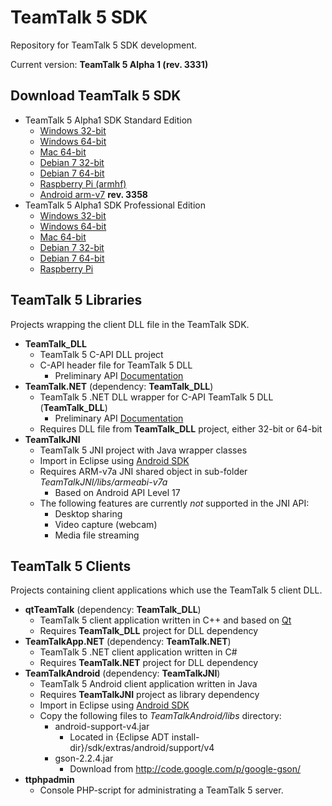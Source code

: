 # TeamTalk 5 SDK

Repository for TeamTalk 5 SDK development.

Current version: **TeamTalk 5 Alpha 1 (rev. 3331)**

## Download TeamTalk 5 SDK
* TeamTalk 5 Alpha1 SDK Standard Edition
  * [Windows 32-bit](http://bearware.dk/test/TeamTalk5SDK/v5.0.0.3331/tt5sdk_v5.0alpha1_win32.zip)
  * [Windows 64-bit](http://bearware.dk/test/TeamTalk5SDK/v5.0.0.3331/tt5sdk_v5.0alpha1_win64.zip)
  * [Mac 64-bit](http://bearware.dk/test/TeamTalk5SDK/v5.0.0.3331/tt5sdk_v5.0alpha1_macos_amd64.tar.gz)
  * [Debian 7 32-bit](http://bearware.dk/test/TeamTalk5SDK/v5.0.0.3331/tt5sdk_v5.0alpha1_debian7_i386.tar.gz)
  * [Debian 7 64-bit](http://bearware.dk/test/TeamTalk5SDK/v5.0.0.3331/tt5sdk_v5.0alpha1_debian7_amd64.tar.gz)
  * [Raspberry Pi (armhf)](http://bearware.dk/test/TeamTalk5SDK/v5.0.0.3331/tt5sdk_v5.0alpha1_raspbian_armhf.tar.gz)
  * [Android arm-v7](http://bearware.dk/test/TeamTalk5SDK/v5.0.0.3358/tt5sdk_v5.0.0.3358_alpha1_android_armv7a.tar.gz) **rev. 3358**
* TeamTalk 5 Alpha1 SDK Professional Edition
  * [Windows 32-bit](http://bearware.dk/test/TeamTalk5SDK/v5.0.0.3331/tt5prosdk_v5.0alpha1_win32.zip)
  * [Windows 64-bit](http://bearware.dk/test/TeamTalk5SDK/v5.0.0.3331/tt5prosdk_v5.0alpha1_win64.zip)
  * [Mac 64-bit](http://bearware.dk/test/TeamTalk5SDK/v5.0.0.3331/tt5prosdk_v5.0alpha1_macos_amd64.tar.gz)
  * [Debian 7 32-bit](http://bearware.dk/test/TeamTalk5SDK/v5.0.0.3331/tt5prosdk_v5.0alpha1_debian7_i386.tar.gz)
  * [Debian 7 64-bit](http://bearware.dk/test/TeamTalk5SDK/v5.0.0.3331/tt5prosdk_v5.0alpha1_debian7_amd64.tar.gz)
  * [Raspberry Pi](http://bearware.dk/test/TeamTalk5SDK/v5.0.0.3331/tt5prosdk_v5.0alpha1_raspbian_armhf.tar.gz)

## TeamTalk 5 Libraries
Projects wrapping the client DLL file in the TeamTalk SDK.
* **TeamTalk_DLL**
  * TeamTalk 5 C-API DLL project 
  * C-API header file for TeamTalk 5 DLL
    * Preliminary API [Documentation](http://bearware.dk/test/TeamTalk5SDK/v5.0.0.3331/docs/C-API/)
* **TeamTalk.NET** (dependency: **TeamTalk_DLL**)
  * TeamTalk 5 .NET DLL wrapper for C-API TeamTalk 5 DLL (**TeamTalk_DLL**)
    * Preliminary API [Documentation](http://bearware.dk/test/TeamTalk5SDK/v5.0.0.3331/docs/NET/)
  * Requires DLL file from **TeamTalk_DLL** project, either 32-bit or 64-bit
* **TeamTalkJNI**
  * TeamTalk 5 JNI project with Java wrapper classes
  * Import in Eclipse using [Android SDK](http://developer.android.com/sdk/index.html)
  * Requires ARM-v7a JNI shared object in sub-folder *TeamTalkJNI/libs/armeabi-v7a*
    * Based on Android API Level 17
  * The following features are currently *not* supported in the JNI API:
    * Desktop sharing
    * Video capture (webcam)
    * Media file streaming

## TeamTalk 5 Clients
Projects containing client applications which use the TeamTalk 5 client DLL.
* **qtTeamTalk** (dependency: **TeamTalk_DLL**)
  * TeamTalk 5 client application written in C++ and based on [Qt](http://www.qt-project.org)
  * Requires **TeamTalk_DLL** project for DLL dependency
* **TeamTalkApp.NET** (dependency: **TeamTalk.NET**)
  * TeamTalk 5 .NET client application written in C#
  * Requires **TeamTalk.NET** project for DLL dependency
* **TeamTalkAndroid** (dependency: **TeamTalkJNI**)
  * TeamTalk 5 Android client application written in Java
  * Requires **TeamTalkJNI** project as library dependency
  * Import in Eclipse using [Android SDK](http://developer.android.com/sdk/index.html)
  * Copy the following files to *TeamTalkAndroid/libs* directory:
    * android-support-v4.jar
      * Located in {Eclipse ADT install-dir}/sdk/extras/android/support/v4
    * gson-2.2.4.jar
      * Download from http://code.google.com/p/google-gson/
* **ttphpadmin**
  * Console PHP-script for administrating a TeamTalk 5 server.
